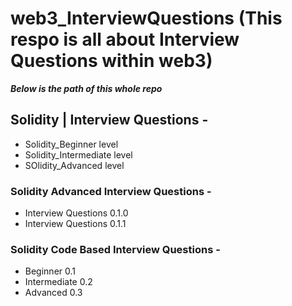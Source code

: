 # web3_InterviewQuestions (This respo is all about Interview Questions within web3)
***Below is the path of this whole repo***
## Solidity | Interview Questions - 
* Solidity_Beginner level
* Solidity_Intermediate level
* SOlidity_Advanced level
### Solidity Advanced Interview Questions - 
* Interview Questions 0.1.0
* Interview Questions 0.1.1
### Solidity Code Based Interview Questions - 
* Beginner 0.1
* Intermediate 0.2
* Advanced 0.3
